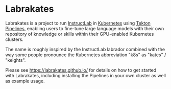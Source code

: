 # Labrakates

Labrakates is a project to run [InstructLab](https://instructlab.ai/)
in [Kubernetes](https://kubernetes.io/) using [Tekton
Pipelines](https://tekton.dev/), enabling users to fine-tune large
language models with their own repository of knowledge or skills
within their GPU-enabled Kubernetes clusters.

The name is roughly inspired by the InstructLab labrador combined with
the way some people pronounce the Kubernetes abbreviation "k8s" as
"kates" / "keights".

Please see https://labrakates.github.io/ for details on how to get
started with Labrakates, including installing the Pipelines in your
own cluster as well as example usage.

